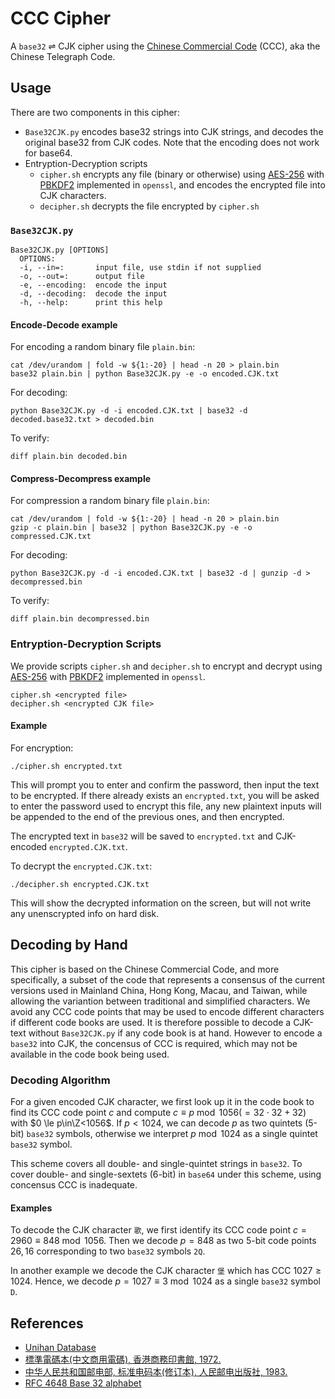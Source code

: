 # CCC Cipher
A `base32` ⇌ CJK cipher using the [Chinese Commercial Code](https://en.wikipedia.org/wiki/Chinese_telegraph_code) (CCC), aka the Chinese Telegraph Code.

## Usage
There are two components in this cipher:
* `Base32CJK.py` encodes base32 strings into CJK strings, and decodes the original base32 from CJK codes. Note that the encoding does not work for base64.
* Entryption-Decryption scripts
  * `cipher.sh` encrypts any file (binary or otherwise) using [AES-256](https://en.wikipedia.org/wiki/Advanced_Encryption_Standard) with [PBKDF2](https://en.wikipedia.org/wiki/PBKDF2) implemented in `openssl`, and encodes the encrypted file into CJK characters.
  * `decipher.sh` decrypts the file encrypted by `cipher.sh`

### `Base32CJK.py`
```
Base32CJK.py [OPTIONS]
  OPTIONS:
  -i, --in=:       input file, use stdin if not supplied
  -o, --out=:      output file
  -e, --encoding:  encode the input
  -d, --decoding:  decode the input
  -h, --help:      print this help
```
#### Encode-Decode example
For encoding a random binary file `plain.bin`:
```
cat /dev/urandom | fold -w ${1:-20} | head -n 20 > plain.bin
base32 plain.bin | python Base32CJK.py -e -o encoded.CJK.txt
```
For decoding:
```
python Base32CJK.py -d -i encoded.CJK.txt | base32 -d decoded.base32.txt > decoded.bin
```

To verify:

```
diff plain.bin decoded.bin
```

#### Compress-Decompress example

For compression a random binary file `plain.bin`:
```
cat /dev/urandom | fold -w ${1:-20} | head -n 20 > plain.bin
gzip -c plain.bin | base32 | python Base32CJK.py -e -o compressed.CJK.txt
```
For decoding:
```
python Base32CJK.py -d -i encoded.CJK.txt | base32 -d | gunzip -d > decompressed.bin
```

To verify:

```
diff plain.bin decompressed.bin
```

### Entryption-Decryption Scripts

We provide scripts `cipher.sh` and `decipher.sh` to encrypt and decrypt using [AES-256](https://en.wikipedia.org/wiki/Advanced_Encryption_Standard) with [PBKDF2](https://en.wikipedia.org/wiki/PBKDF2) implemented in `openssl`. 

```
cipher.sh <encrypted file>
decipher.sh <encrypted CJK file>
```

#### Example
For encryption:
```
./cipher.sh encrypted.txt
```
This will prompt you to enter and confirm the password, then input the text to be encrypted. If there already exists an `encrypted.txt`, you will be asked to enter the password used to encrypt this file, any new plaintext inputs will be appended to the end of the previous ones, and then encrypted. 

The encrypted text in `base32` will be saved to `encrypted.txt` and CJK-encoded `encrypted.CJK.txt`.

To decrypt the `encrypted.CJK.txt`:
```
./decipher.sh encrypted.CJK.txt
```
This will show the decrypted information on the screen, but will not write any unenscrypted info on hard disk.

## Decoding by Hand

This cipher is based on the Chinese Commercial Code, and more specifically, a subset of the code that represents a consensus of the current versions used in Mainland China, Hong Kong, Macau, and Taiwan, while allowing the variantion between traditional and simplified characters. We avoid any CCC code points that may be used to encode different characters if different code books are used. It is therefore possible to decode a CJK-text without `Base32CJK.py` if any code book is at hand. However to encode a `base32` into CJK, the concensus of CCC is required, which may not be available in the code book being used.

### Decoding Algorithm

For a given encoded CJK character, we first look up it in the code book to find its CCC code point $c$ and compute $c\equiv p \bmod 1056(=32\cdot32+32)$ with $0 \le p\in\Z<1056$. If $p<1024$, we can decode $p$ as two quintets (5-bit) `base32` symbols, otherwise we interpret $p \bmod 1024$ as a single quintet `base32` symbol. 

This scheme covers all double- and single-quintet strings in `base32`. To cover double- and single-sextets (6-bit) in  `base64` under this scheme, using concensus CCC is inadequate.

#### Examples

To decode the CJK character `歌`, we first identify its CCC code point $c=2960\equiv 848 \bmod1056$. Then we decode $p=848$ as two 5-bit code points $26,16$ corresponding to two `base32` symbols `2Q`.

In another example we decode the CJK character `堡` which has CCC $1027 \ge 1024$. Hence, we decode $p=1027\equiv3\bmod1024$ as a single `base32` symbol `D`.

## References

- [Unihan Database](https://unicode.org/charts/unihan.html)
- [標準電碼本(中文商用電碼), 香港商務印書館, 1972.](http://code.web.idv.hk/cccode/cccode.php)
- [中华人民共和国邮电部, 标准电码本(修订本), 人民邮电出版社, 1983.](https://zh.wiktionary.org/wiki/Appendix:%E4%B8%AD%E6%96%87%E7%94%B5%E7%A0%81/%E4%B8%AD%E5%9B%BD%E5%A4%A7%E9%99%861983)
- [RFC  4648 Base 32 alphabet](https://datatracker.ietf.org/doc/html/rfc4648#section-6)
